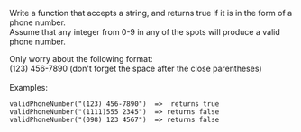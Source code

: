 Write a function that accepts a string, and returns true if it is in the form of a phone number. <br/>Assume that any integer from 0-9 in any of the spots will produce a valid phone number.<br/>

Only worry about the following format:<br/>
(123) 456-7890   (don't forget the space after the close parentheses) <br/> <br/>
Examples:

```
validPhoneNumber("(123) 456-7890")  =>  returns true
validPhoneNumber("(1111)555 2345")  => returns false
validPhoneNumber("(098) 123 4567")  => returns false
```